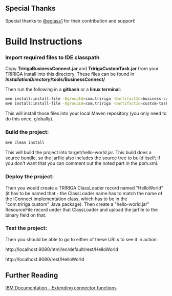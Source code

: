 ## Special Thanks

Special thanks to [@eglass1](https://github.com/eglass1) for their contribution and support!



# Build Instructions

### Import required files to IDE classpath

Copy **TririgaBusinessConnect.jar** and **TririgaCustomTask.jar** from your TRIRIGA install into this directory. These files can be found in **_InstallationDirectory_/tools/BusinessConnect/**



Then run the following in a **gitbash** or a **linux terminal**:

```bash
mvn install:install-file -DgroupId=com.tririga -DartifactId=business-connect -Dversion=1.0 -Dpackaging=jar -Dfile="TririgaBusinessConnect.jar"
mvn install:install-file -DgroupId=com.tririga -DartifactId=custom-task -Dversion=1.0 -Dpackaging=jar -Dfile="TririgaCustomTask.jar"
```

This will install those files into your local Maven repository (you only need to do this once, globally).

### Build the project:

```bash
mvn clean install
```

This will build the project into target/hello-world.jar. This build does a source bundle, so the jarfile also includes the source tree to build itself; if you don't want that you can comment out the noted part in the pom.xml.

### Deploy the project:

Then you would create a TRIRIGA ClassLoader record named "HelloWorld" (it has to be named that - the ClassLoader name has to match the name of the IConnect implementation class, which has to be in the "com.tririga.custom" Java package). Then create a "hello-world.jar" ResourceFile record under that ClassLoader and upload the jarfile to the binary field on that.


### Test the project:

Then you should be able to go to either of these URLs to see it in action:

http://localhost:9080/html/en/default/rest/HelloWorld

http://localhost:9080/rest/HelloWorld



## Further Reading

[IBM Documentation - Extending connector functions](https://www.ibm.com/docs/en/tap/5.0?topic=applications-extending-connector-functions)
